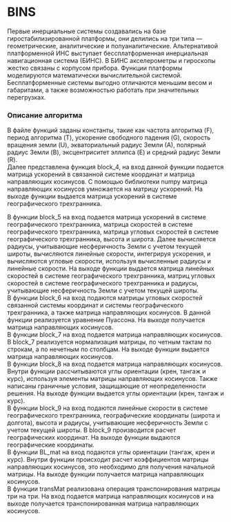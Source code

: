 # BINS
Первые инерциальные системы создавались на базе гиростабилизированной платформы, они делились на три типа — геометрические, аналитические и полуаналитические. Альтернативой платформенной ИНС выступает бессплатформенная инерциальная навигационная система (БИНС). В БИНС акселерометры и гироскопы жестко связаны с корпусом прибора. Функции платформы моделируются математически вычислительной системой. Бесплатформенные системы выгодно отличаются меньшим весом и габаритами, а также возможностью работать при значительных перегрузках.

### Описание алгоритма
В файле функций заданы константы, такие как частота алгоритма (F), период алгоритма (T), ускорение свободного падения (G), скорость вращения земли (U), экваториальный радиус Земли (А), полярный радиус Земли (B), эксцентриситет эллипса (E) и средний радиус Земли (R).<br>
Далее представлена функция block_4, на вход данной функции подается матрица ускорений в связанной системе координат и матрица направляющих косинусов. С помощью библиотеки numpy матрица направляющих косинусов умножается на матрицу ускорений. На выходе функции выдается матрица ускорений в системе географического трехгранника.<br>

В функции block_5 на вход подается матрица ускорений в системе географического трехгранника, матрица скоростей в системе географического трехгранника, матрица угловых скоростей в системе географического трехгранника, высота и широта. Далее вычисляется радиусы, учитывающие несферичность Земли с учетом текущей широты, вычисляются линейные скорости, интегрируя ускорения, и вычисляются угловые скорости, используя вычисленные радиусы и линейные скорости. На выходе функции выдается матрица линейных скоростей в системе географического трехгранника, матриц угловых скоростей в системе географического трехгранника и радиусы, учитывающие несферичность Земли с учетом текущей широты.<br>
В функции block_6 на вход подаются матрицы угловых скоростей связанной системы координат и системы географического трехгранника, а также матрица направляющих косинусов. В данной функции реализуется уравнение Пуассона. На выходе получается матрица направляющих косинусов.<br>
В функции block_7 на вход подается матрица направляющих косинусов. В block_7 реализуется нормализация матрицы, по четным тактам по строкам, а по нечетным по столбцам. На выходе функции выдается матрица направляющих косинусов.<br>
В функции block_8 на вход подается матрица направляющих косинусов. Внутри функции рассчитываются углы ориентации (крен, тангаж и курс), используя элементы матрицы направляющих косинусов. Также написаны граничные условия, защищающие от неопределенности решения. На выходе функции выдается углы ориентации (крен, тангаж и курс).<br>
В функции block_9 на вход подаются линейные скорости в системе географического трехгранника, географические координаты (широта и долгота), высота и радиусы, учитывающие несферичность Земли с учетом текущей широты. В block_9 производится расчет географических координат. На выходе функции выдаются географические координаты.<br>
В функции BL_mat на вход подаются углы ориентации (тангаж, крен и курс). Внутри функции происходит расчет коэффициентов матрицы направляющих косинусов, это необходимо для получения начальной матрицы. На выходе функции получается матрица направляющих косинусов.<br>
В функции transMat реализована операция транспонирования матрицы три на три. На вход подается матрица направляющих косинусов и на выходе получается транспонированная матрица направляющих косинусов.<br>
